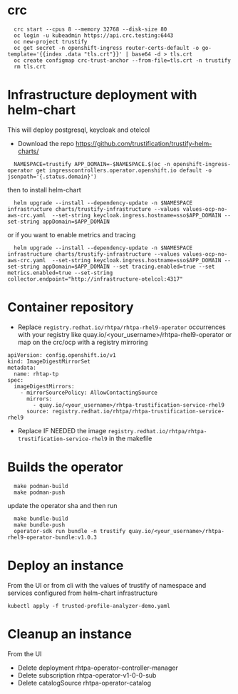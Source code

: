 # crc
```console 
  crc start --cpus 8 --memory 32768 --disk-size 80
  oc login -u kubeadmin https://api.crc.testing:6443
  oc new-project trustify
  oc get secret -n openshift-ingress router-certs-default -o go-template='{{index .data "tls.crt"}}' | base64 -d > tls.crt
  oc create configmap crc-trust-anchor --from-file=tls.crt -n trustify
  rm tls.crt
```

# Infrastructure deployment with helm-chart
  This will deploy postgresql, keycloak and otelcol
- Download the repo https://github.com/trustification/trustify-helm-charts/ 
```console 
  NAMESPACE=trustify APP_DOMAIN=-$NAMESPACE.$(oc -n openshift-ingress-operator get ingresscontrollers.operator.openshift.io default -o jsonpath='{.status.domain}')
```
then to install helm-chart
```console 
  helm upgrade --install --dependency-update -n $NAMESPACE infrastructure charts/trustify-infrastructure --values values-ocp-no-aws-crc.yaml  --set-string keycloak.ingress.hostname=sso$APP_DOMAIN --set-string appDomain=$APP_DOMAIN
```
or if you want to enable metrics and tracing
```console 
  helm upgrade --install --dependency-update -n $NAMESPACE infrastructure charts/trustify-infrastructure --values values-ocp-no-aws-crc.yaml  --set-string keycloak.ingress.hostname=sso$APP_DOMAIN --set-string appDomain=$APP_DOMAIN --set tracing.enabled=true --set metrics.enabled=true --set-string collector.endpoint="http://infrastructure-otelcol:4317"
```

# Container repository
- Replace ```registry.redhat.io/rhtpa/rhtpa-rhel9-operator``` occurrences with your registry like quay.io/<your_username>/rhtpa-rhel9-operator 
  or map on the crc/ocp with a registry mirroring 
  
```console
apiVersion: config.openshift.io/v1
kind: ImageDigestMirrorSet
metadata:
  name: rhtap-tp
spec:
  imageDigestMirrors:
    - mirrorSourcePolicy: AllowContactingSource
      mirrors:
        - quay.io/<your_username>/rhtpa-trustification-service-rhel9
      source: registry.redhat.io/rhtpa/rhtpa-trustification-service-rhel9
 ```
  

- Replace IF NEEDED the image ```registry.redhat.io/rhtpa/rhtpa-trustification-service-rhel9``` in the makefile 

# Builds the operator
```console
  make podman-build
  make podman-push
 ```
update the operator sha and then run
```console
  make bundle-build
  make bundle-push
  operator-sdk run bundle -n trustify quay.io/<your_username>/rhtpa-rhel9-operator-bundle:v1.0.3
```

# Deploy an instance
From the UI or from cli with the values of trustify of namespace and services configured from helm-chart infrastructure
```console
kubectl apply -f trusted-profile-analyzer-demo.yaml
```

# Cleanup an instance
From the UI
- Delete deployment rhtpa-operator-controller-manager 
- Delete subscription rhtpa-operator-v1-0-0-sub
- Delete catalogSource rhtpa-operator-catalog

